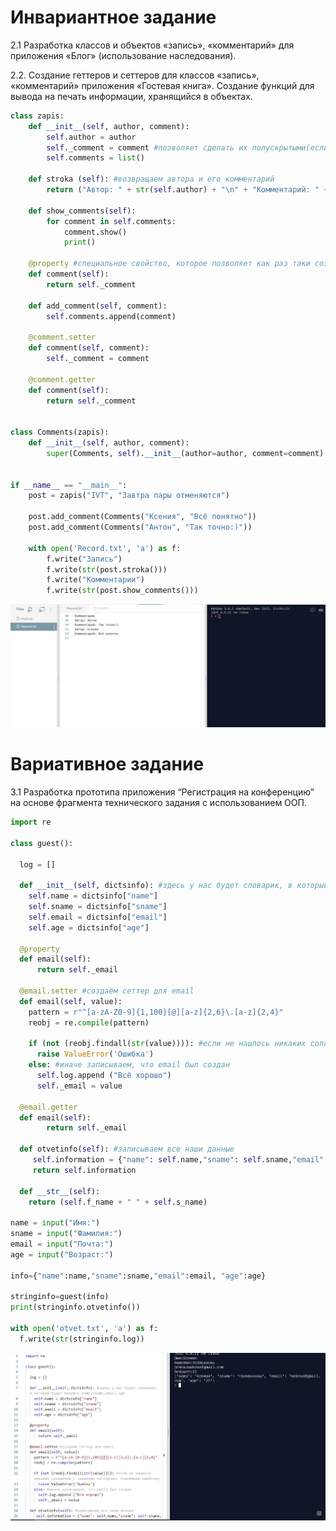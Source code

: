<h1>Инвариантное задание</h1>
2.1 Разработка классов и объектов «запись», «комментарий» для приложения «Блог» (использование наследования).

2.2. Создание геттеров и сеттеров для классов «запись», «комментарий» приложения «Гостевая книга». Создание функций для вывода на печать информации, хранящийся в объектах.

```python
class zapis:
    def __init__(self, author, comment):
        self.author = author
        self._comment = comment #позволяет сделать их полускрытыми(если одно подчёркивание, если два,то полностью скрытыми)Так как они скрытые, мы создаём геттеры, чтобы мы могли к ним обратиться. Сеттеры позволяют изменить то, что написано в переменной.
        self.comments = list()

    def stroka (self): #возвращаем автора и его комментарий
        return ("Автор: " + str(self.author) + "\n" + "Комментарий: " + str(self._comment) + "\n")

    def show_comments(self):
        for comment in self.comments:
            comment.show()
            print()
            
    @property #специальное свойство, которое позволяет как раз таки создать эти геттеры, сеттеры
    def comment(self):
        return self._comment

    def add_comment(self, comment):
        self.comments.append(comment)

    @comment.setter
    def comment(self, comment):
        self._comment = comment

    @comment.getter
    def comment(self):
        return self._comment

      
class Comments(zapis):
    def __init__(self, author, comment):
        super(Comments, self).__init__(author=author, comment=comment)


if __name__ == "__main__":
    post = zapis("IVT", "Завтра пары отменяются")

    post.add_comment(Comments("Ксения", "Всё понятно"))
    post.add_comment(Comments("Антон", "Так точно:)"))

    with open('Record.txt', 'a') as f:
        f.write("Запись")
        f.write(str(post.stroka()))
        f.write("Комментарии")
        f.write(str(post.show_comments()))
```
![alt](https://github.com/python-advance/sem5-oop-KsushaSeliv/blob/master/invar/15.JPG)

<h1>Вариативное задание</h1>
3.1 Разработка прототипа приложения “Регистрация на конференцию” на основе фрагмента технического задания с использованием ООП.

```python
import re 

class guest():

  log = []

  def __init__(self, dictsinfo): #здесь у нас будет словарик, в который будут входить name,sname,email,age
    self.name = dictsinfo["name"] 
    self.sname = dictsinfo["sname"]
    self.email = dictsinfo["email"]
    self.age = dictsinfo["age"]

  @property
  def email(self):
      return self._email
    
  @email.setter #создаём сеттер для email
  def email(self, value):
    pattern = r"^[a-zA-Z0-9]{1,100}[@][a-z]{2,6}\.[a-z]{2,4}"
    reobj = re.compile(pattern)    

    if (not (reobj.findall(str(value)))): #если не нашлось никаких сопадений с заданным паттерном, поднимаем ошибочку
      raise ValueError('Ошибка')
    else: #иначе записываем, что email был создан
      self.log.append ("Всё хорошо")
      self._email = value
      
  @email.getter
  def email(self):
        return self._email
        
  def otvetinfo(self): #записываем все наши данные
     self.information = {"name": self.name,"sname": self.sname,"email": self.email,"age": self.age,}
     return self.information

  def __str__(self):
    return (self.f_name + " " + self.s_name)   

name = input("Имя:")
sname = input("Фамилия:")
email = input("Почта:")
age = input("Возраст:")

info={"name":name,"sname":sname,"email":email, "age":age}

stringinfo=guest(info)
print(stringinfo.otvetinfo())

with open('otvet.txt', 'a') as f:
  f.write(str(stringinfo.log))
```
![alt](https://github.com/python-advance/sem5-oop-KsushaSeliv/blob/master/var/16.JPG)
